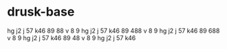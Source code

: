 # drusk-base
hg
j2
j
57
k46
89
88
v
8
9
hg
j2
j
57
k46
89
488
v
8
9
hg
j2
j
57
k46
89
688
v
8
9
hg
j2
j
57
k46
89
48
v
8
9
hg
j2
j
57
k46
